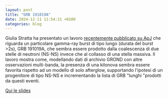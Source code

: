 ```yaml
---
layout: post
title: "GRB 191019A"
date: 2024-12-11 11:54:21 +0100
categories: blog
---
```

Giulia Stratta ha presentato un lavoro [recentemente pubblicato su ApJ](https://arxiv.org/abs/2412.04059) che riguarda un particolare gamma-ray burst di tipo lungo (durata del burst >2s), GRB 191019A, che sembra essere prodotto dalla coalescenza di due stelle di neutroni (NS-NS) invece che al collasso di una stella massiva. Il lavoro mostra come, modellando dati di archivio GROND con altre osservazioni multi-banda, la presenza di una kilonova sembra essere favorita rispetto ad un modello di solo afterglow, supportando l'ipotesi di un progenitore di tipo NS-NS e incrementando la lista di GRB "lunghi "prodotti da questi eventi. 

[Qui le slides](https://docs.google.com/presentation/d/1mtpBrzRYKToZ07jPdB2OuqHxFAG9XTIb9Q5-kGMZGwI/edit?slide=id.p#slide=id.p)